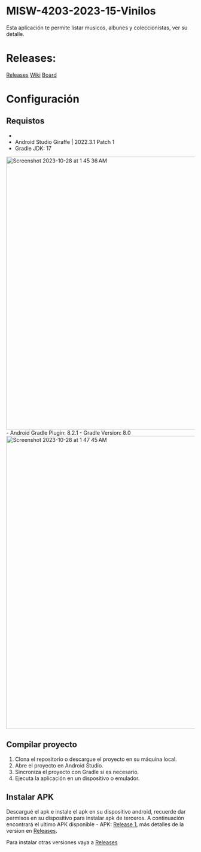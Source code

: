 # MISW-4203-2023-15-Vinilos

Esta aplicación te permite listar musicos, albunes y coleccionistas, ver su detalle.

# Releases: 

[Releases](https://github.com/leinaro/MISW-4203-2023-15-Vinilos/wiki/Releases)
[Wiki](https://github.com/leinaro/MISW-4203-2023-15-Vinilos/wiki)
[Board](https://github.com/users/leinaro/projects/6/views/2)

# Configuración

## Requistos
- 
- Android Studio Giraffe | 2022.3.1 Patch 1
- Gradle JDK: 17
<img width="728" alt="Screenshot 2023-10-28 at 1 45 36 AM" src="https://github.com/leinaro/MISW-4203-2023-15-Vinilos/assets/8811999/f31b875a-29d8-42c2-8957-ece13b74ec87">
- Android Gradle Plugin: 8.2.1
- Gradle Version: 8.0
<img width="782" alt="Screenshot 2023-10-28 at 1 47 45 AM" src="https://github.com/leinaro/MISW-4203-2023-15-Vinilos/assets/8811999/6620a51f-10ef-4505-9e6e-62f322073eab">

## Compilar proyecto
1. Clona el repositorio o descargue el proyecto en su máquina local.
2. Abre el proyecto en Android Studio.
3. Sincroniza el proyecto con Gradle si es necesario.
4. Ejecuta la aplicación en un dispositivo o emulador.
   
## Instalar APK

Descargué el apk e instale el apk en su dispositivo android, recuerde dar permisos en su dispositivo para instalar apk de terceros. A continuación encontrará el ultimo APK disponible - APK: [Release 1](https://uniandes-my.sharepoint.com/:u:/g/personal/ia_rojas2_uniandes_edu_co/EcGwi9MYNSNIlArAiWZA4CoBiMEO2tUxzP9jySrM0JBZAA?e=gUmjQO), más detalles de la version en [Releases](https://github.com/leinaro/MISW-4203-2023-15-Vinilos/wiki/Releases#release-1---semana-3).

Para instalar otras versiones vaya a [Releases](https://github.com/leinaro/MISW-4203-2023-15-Vinilos/wiki/Releases)
